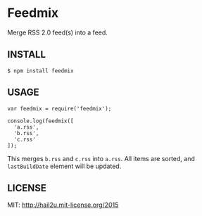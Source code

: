Feedmix
=======

Merge RSS 2.0 feed(s) into a feed.


INSTALL
-------

    $ npm install feedmix


USAGE
-----

    var feedmix = require('feedmix');
    
    console.log(feedmix([
      'a.rss',
      'b.rss',
      'c.rss'
    ]);

This merges `b.rss` and `c.rss` into `a.rss`. All items are sorted, and
`lastBuildDate` element will be updated.


LICENSE
-------

MIT: http://hail2u.mit-license.org/2015
